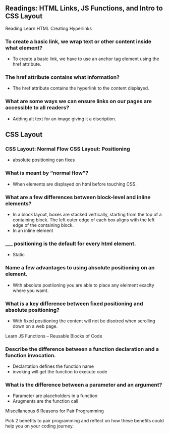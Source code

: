 ## Readings: HTML Links, JS Functions, and Intro to CSS Layout



Reading
Learn HTML
Creating Hyperlinks

### To create a basic link, we wrap text or other content inside what element? 
* To create a basic link, we have to use an anchor tag element using the href attribute.



### The href attribute contains what information?
* The href attribute contains the hyperlink to the content displayed.



### What are some ways we can ensure links on our pages are accessible to all readers?
* Adding alt text for an image giving it a discription. 



## CSS Layout

### CSS Layout: Normal Flow CSS Layout: Positioning
* absolute positioning can fixes 

### What is meant by “normal flow”?
* When elements are displayed  on html before touching CSS.




### What are a few differences between block-level and inline elements?
* In a block layout, boxes are stacked vertically, starting from the top of a containing block. The left outer edge of each box aligns with the left edge of the containing block.
* In an inline element 


### ___ positioning is the default for every html element.
* Static 


### Name a few advantages to using absolute positioning on an element.
* With absolute postiioning you are able to place any elelment exaclty where you wamt.



### What is a key difference between fixed positioning and absolute positioning? 
* With fixed positioning the content will not be disotred when scrolling down on a web page.



Learn JS
Functions – Reusable Blocks of Code

### Describe the difference between a function declaration and a function invocation.
* Declartation defines the function name
* invoking will get the function to execute code



### What is the difference between a parameter and an argument?
* Parameter are placeholders in a function 
* Arugments are the function call


Miscellaneous
6 Reasons for Pair Programming

Pick 2 benefits to pair programming and reflect on how these benefits could help you on your coding journey.